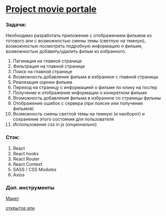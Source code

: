 # [Project movie portale](https://aleksandr-wegele.github.io/react-app/)

### Задачи:
Необходимо разработать приложение с отображением фильмов из готового апи с возможностью смены темы (светлую на темную), возможностью посмотреть подробную информацию о фильме, возможностью добавить/удалить фильм из избранного.

1. Пагинация на главной странице 
2. Фильтрация на главной странице 
3. Поиск на главной странице 
4. Возможность добавление фильма в избранное с главной страницы
5. Реализация оценки фильма
6. Переход на страницу с информацией о фильме по клику на постер
7. Получение и отображение информации о конкретном фильме 
8. Возможность добавления фильма в избранное со страницы фильмы 
9. Отображение ошибок с сервера (при поиске или получении фильмов) 
10. Возможность смены светлой темы на темную (и наоборот) и сохранение этого состояния для пользователя 
11. Использование css in js (опционально) 

### Стэк:
1. React
2. React hooks
3. React Router
4. React Context
5. SASS / CSS Modules
6. Axios



### Доп. инструменты

[Макет](https://www.figma.com/file/wh1ofEKHAz27ynZh4gtNv3/Webant-%D0%A2%D0%B5%D1%81%D1%82%D0%BE%D0%B2%D0%BE%D0%B5-%D0%B7%D0%B0%D0%B4%D0%B0%D0%BD%D0%B8%D0%B5-LANDING%2CBB%2CE-L-Frontend?node-id=0%3A1)

[открытое апи](https://yts.mx/api/v2/list_movies.json)




